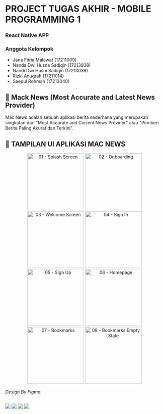 # PROJECT TUGAS AKHIR - MOBILE PROGRAMMING 1

### React Native APP

### Anggota Kelompok 
- Jana Fitria Malawat (17211009)
- Nanda Dwi Husna Sadiqin (17213938)
- Nandi Dwi Husni Sadiqin (17213039)
- Rizki Anugrah (17211014)
- Saepul Rohman (17213040)

## 📰 Mack News (Most Accurate and Latest News Provider)

Mac News adalah sebuah aplikasi berita sederhana yang merupakan singkatan dari "Most Accurate and Current News Provider" atau "Pemberi Berita Paling Akurat dan Terkini".

## 🎨 TAMPILAN UI APLIKASI MAC NEWS

<div align="center">
    <img src="https://github.com/rhmnsae/ProjectTugasAkhir-MobileProgramming1/assets/94337229/223f16c9-e646-4049-82af-6db7221cfc4e" alt="01 - Splash Screen" width="180">
    <img src="https://github.com/rhmnsae/ProjectTugasAkhir-MobileProgramming1/assets/94337229/e85a72dd-44d2-4fb0-b642-50a2767ed76c" alt="02 - Onboarding" width="180">
    <img src="https://github.com/rhmnsae/ProjectTugasAkhir-MobileProgramming1/assets/94337229/d0b5fddc-98e2-43c2-9010-81d8393b3086" alt="03 - Welcome Screen" width="180">
    <img src="https://github.com/rhmnsae/ProjectTugasAkhir-MobileProgramming1/assets/94337229/a2a1f6fc-dc25-4aec-86b3-552a417dc3d2" alt="04 - Sign In" width="180">
    <img src="https://github.com/rhmnsae/ProjectTugasAkhir-MobileProgramming1/assets/94337229/f6b5c97e-75cc-49c8-835d-f55dd6dd7aa7" alt="05 - Sign Up" width="180">
    <img src="https://github.com/rhmnsae/ProjectTugasAkhir-MobileProgramming1/assets/94337229/91bed9dd-f255-458e-ac6b-8b9b1950bbab" alt="06 - Homepage" width="180">
    <img src="https://github.com/rhmnsae/ProjectTugasAkhir-MobileProgramming1/assets/94337229/e6ad66f5-e843-4005-add0-5dc9fa345f27" alt="07 - Bookmarks" width="180">
    <img src="https://github.com/rhmnsae/ProjectTugasAkhir-MobileProgramming1/assets/94337229/940eb307-1600-464c-b5ef-e496e4aa6e15" alt="08 - Bookmarks Empty State" width="180">
</div>

*Design By Figma.*

</ul>
<h2></h2>
<p><img src="https://img.shields.io/badge/React_Native-20232A?style=for-the-badge&logo=react&logoColor=61DAFB" />
<img src="https://img.shields.io/badge/JavaScript-F7DF1E?style=for-the-badge&logo=javascript&logoColor=black" />
<img src="https://img.shields.io/badge/Visual_Studio_Code-0078D4?style=for-the-badge&logo=visual%20studio%20code&logoColor=white" />
<img src="https://img.shields.io/badge/GitHub-100000?style=for-the-badge&logo=github&logoColor=white" />
<ul>



